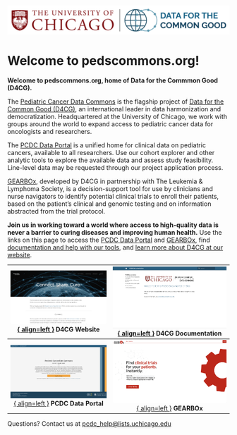 ![Logo](img/D4CG_logo.png)
# Welcome to pedscommons.org! 

**Welcome to pedscommons.org, home of Data for the Commmon Good (D4CG).**

The [Pediatric Cancer Data Commons](http://commons.cri.uchicago.edu/pcdc) is the flagship project of [Data for the Common Good (D4CG)](https://commons.cri.uchicago.edu), an international leader in data harmonization and democratization. Headquartered at the University of Chicago, we work with groups around the world to expand access to pediatric cancer data for oncologists and researchers.

The [PCDC Data Portal](https://portal.pedscommons.org/login) is a unified home for clinical data on pediatric cancers, available to all researchers. Use our cohort explorer and other analytic tools to explore the available data and assess study feasibility. Line-level data may be requested through our project application process.

[GEARBOx](https://gearbox.pedscommons.org/), developed by D4CG in partnership with The Leukemia & Lymphoma Society, is a decision-support tool for use by clinicians and nurse navigators to identify potential clinical trials to enroll their patients, based on the patient’s clinical and genomic testing and on information abstracted from the trial protocol. 

**Join us in working toward a world where access to high-quality data is never a barrier to curing diseases and improving human health.** Use the links on this page to access the [PCDC Data Portal](https://portal.pedscommons.org/login) and [GEARBOx](https://gearbox.pedscommons.org/), find [documentation and help with our tools](https://docs.pedscommons.org/), and [learn more about D4CG at our website](http://commons.cri.uchicago.edu).

|[![Us](img/WP_site.png){ align=left }](https://commons.cri.uchicago.edu "Our Website") D4CG Website|[![Documentation](img/doc_site.png){ align=left }](https://docs.pedscommons.org "Our Documentation") **D4CG Documentation**|
|:---:|:---:|
|[![Pediatric Cancer Data Common](img/commons_site.png){ align=left }](https://portal.pedscommons.org "Our Data Common") **PCDC Data Portal**|[![GEARBOx](img/gearbox_site.png){ align=left }](https://gearbox.pedscommons.org "Our Clinical Trial Tool") **GEARBOx**|



Questions?  Contact us at <pcdc_help@lists.uchicago.edu>